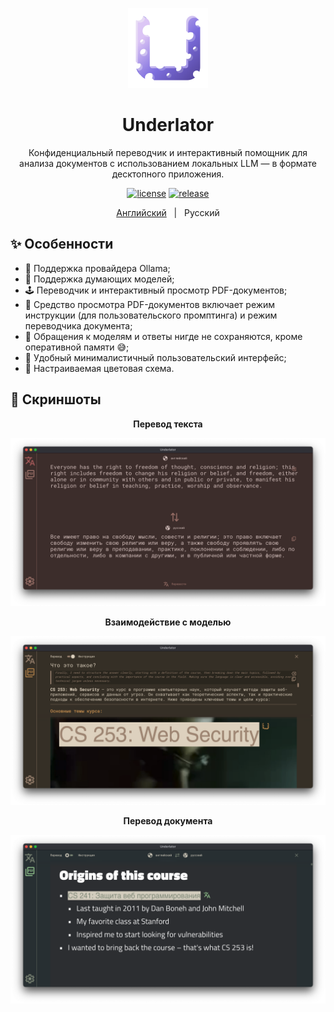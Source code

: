 <p align="center">
    <img src="./react-app/public/logo512.png" width="128" height="128">
</p>

<h1 align="center">Underlator</h1>

<div align="center">

Конфиденциальный переводчик и интерактивный помощник для анализа документов с использованием локальных LLM — в формате десктопного приложения.

[![license][license-image]][license-url]
[![release][release-image]][release-url]

[Английский](README.md) &nbsp;&nbsp;|&nbsp;&nbsp; Русский

[license-image]: https://img.shields.io/badge/license-MIT-7D6EDE.svg

[license-url]: https://github.com/Sengeer/underlator/blob/main/LICENSE

[release-image]: https://img.shields.io/github/v/release/underlator/underlator.svg

[release-url]: https://github.com/Sengeer/underlator/releases/latest

</div>

## ✨ Особенности

- 🦙 Поддержка провайдера Ollama;
- 🤔 Поддержка думающих моделей;
- 🕹️ Переводчик и интерактивный просмотр PDF-документов;
- 📄 Средство просмотра PDF-документов включает режим инструкции (для пользовательского промптинга) и режим переводчика документа;
- 🤫 Обращения к моделям и ответы нигде не сохраняются, кроме оперативной памяти 😅;
- 📲 Удобный минималистичный пользовательский интерфейс;
- 🎨 Настраиваемая цветовая схема.

## 📸 Скриншоты

<div align="center">

**Перевод текста**

![перевод_текста](screenshots/перевод_текста.png)

**Взаимодействие с моделью**

![взаимодействие_с_моделью](screenshots/взаимодействие_с_моделью.png)

**Перевод документа**

![перевод_документа](screenshots/перевод_документа.png)

</div>